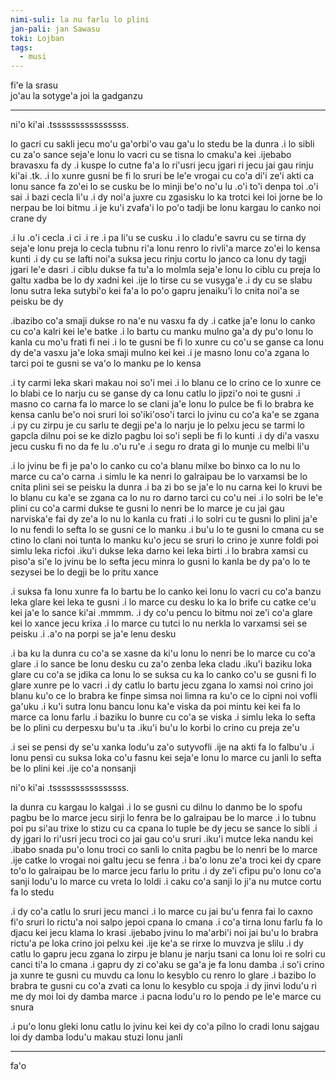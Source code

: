 ```yaml
---
nimi-suli: la nu farlu lo plini
jan-pali: jan Sawasu
toki: Lojban
tags:
  - musi
---
```

fi'e la srasu  
jo'au la sotyge'a joi la gadganzu  

---

ni'o ki'ai .tssssssssssssssss.

lo gacri cu sakli jecu mo'u ga'orbi'o vau ga'u lo stedu be la dunra .i lo sibli cu za'o sance seja'e lonu lo vacri cu se tisna lo cmaku'a kei .ijebabo bravasxu fa dy .i kuspe lo cutne fa'a lo ri'usri jecu jgari ri jecu jai gau rinju ki'ai .tk. .i lo xunre gusni be fi lo sruri be le'e vrogai cu co'a di'i ze'i akti ca lonu sance fa zo'ei lo se cusku be lo minji be'o no'u lu .o'i to'i denpa toi .o'i sai .i bazi cecla li'u .i dy noi'a juxre cu zgasisku lo ka trotci kei loi jorne be lo nerpau be loi bitmu .i je ku'i zvafa'i lo po'o tadji be lonu kargau lo canko noi crane dy

.i lu .o'i cecla .i ci .i re .i pa li'u se cusku .i lo cladu'e savru cu se tirna dy seja'e lonu preja lo cecla tubnu ri'a lonu renro lo rivli'a marce zo'ei lo kensa kunti .i dy cu se lafti noi'a suksa jecu rinju cortu lo janco ca lonu dy tagji jgari le'e dasri .i ciblu dukse fa tu'a lo molmla seja'e lonu lo ciblu cu preja lo galtu xadba be lo dy xadni kei .ije lo tirse cu se vusyga'e .i dy cu se slabu lonu sutra leka sutybi'o kei fa'a lo po'o gapru jenaiku'i lo cnita noi'a se peisku be dy

.ibazibo co'a smaji dukse ro na'e nu vasxu fa dy .i catke ja'e lonu lo canko cu co'a kalri kei le'e batke .i lo bartu cu manku mulno ga'a dy pu'o lonu lo kanla cu mo'u frati fi nei .i lo te gusni be fi lo xunre cu co'u se ganse ca lonu dy de'a vasxu ja'e loka smaji mulno kei kei .i je masno lonu co'a zgana lo tarci poi te gusni se va'o lo manku pe lo kensa

.i ty carmi leka skari makau noi so'i mei .i lo blanu ce lo crino ce lo xunre ce lo blabi ce lo narju cu se ganse dy ca lonu catlu lo jipzi'o noi te gusni .i masno co carna fa lo marce lo se clani ja'e lonu lo pulce be fi lo brabra ke kensa canlu be'o noi sruri loi so'iki'oso'i tarci lo jvinu cu co'a ka'e se zgana .i py cu zirpu je cu sarlu te degji pe'a lo narju je lo pelxu jecu se tarmi lo gapcla dilnu poi se ke dizlo pagbu loi so'i sepli be fi lo kunti .i dy di'a vasxu jecu cusku fi no da fe lu .o'u ru'e .i segu ro drata gi lo munje cu melbi li'u

.i lo jvinu be fi je pa'o lo canko cu co'a blanu milxe bo binxo ca lo nu lo marce cu ca'o carna .i simlu le ka nenri lo galraipau be lo varxamsi be lo cnita plini sei se peisku la dunra .i ba zi bo se ja'e lo nu carna kei lo kruvi be lo blanu cu ka'e se zgana ca lo nu ro darno tarci cu co'u nei .i lo solri be le'e plini cu co'a carmi dukse te gusni lo nenri be lo marce je cu jai gau narviska'e fai dy ze'a lo nu lo kanla cu frati .i lo solri cu te gusni lo plini ja'e lo nu fendi lo sefta lo se gusni ce lo manku .i bu'u lo te gusni lo cmana cu se ctino lo clani noi tunta lo manku ku'o jecu se sruri lo crino je xunre foldi poi simlu leka ricfoi .iku'i dukse leka darno kei leka birti .i lo brabra xamsi cu piso'a si'e lo jvinu be lo sefta jecu minra lo gusni lo kanla be dy pa'o lo te sezysei be lo degji be lo pritu xance

.i suksa fa lonu xunre fa lo bartu be lo canko kei lonu lo vacri cu co'a banzu leka glare kei leka te gusni .i lo marce cu desku lo ka lo brife cu catke ce'u kei ja'e lo sance ki'ai .mmmm. .i dy co'u pencu lo bitmu noi ze'i co'a glare kei lo xance jecu krixa .i lo marce cu tutci lo nu nerkla lo varxamsi sei se peisku .i .a'o na porpi se ja'e lenu desku

.i ba ku la dunra cu co'a se xasne da ki'u lonu lo nenri be lo marce cu co'a glare .i lo sance be lonu desku cu za'o zenba leka cladu .iku'i baziku loka glare cu co'a se jdika ca lonu lo se suksa cu ka lo canko co'u se gusni fi lo glare xunre pe lo vacri .i dy catlu lo bartu jecu zgana lo xamsi noi crino joi blanu ku'o ce lo brabra ke finpe simsa noi limna ra ku'o ce lo cipni noi vofli ga'uku .i ku'i sutra lonu bancu lonu ka'e viska da poi mintu kei kei fa lo marce ca lonu farlu .i baziku lo bunre cu co'a se viska .i simlu leka lo sefta be lo plini cu derpesxu bu'u ta .iku'i bu'u lo korbi lo crino cu preja ze'u

.i sei se pensi dy se'u xanka lodu'u za'o sutyvofli .ije na akti fa lo falbu'u .i lonu pensi cu suksa loka co'u fasnu kei seja'e lonu lo marce cu janli lo sefta be lo plini kei .ije co'a nonsanji

ni'o ki'ai .tssssssssssssssss.

la dunra cu kargau lo kalgai .i lo se gusni cu dilnu lo danmo be lo spofu pagbu be lo marce jecu sirji lo fenra be lo galraipau be lo marce .i lo tubnu poi pu si'au trixe lo stizu cu ca cpana lo tuple be dy jecu se sance lo sibli .i dy jgari lo ri'usri jecu troci co jai gau co'u sruri .iku'i mutce leka nandu kei .ibabo snada pu'o lonu troci co sanli lo cnita pagbu be lo nenri be lo marce .ije catke lo vrogai noi galtu jecu se fenra .i ba'o lonu ze'a troci kei dy cpare to'o lo galraipau be lo marce jecu farlu lo pritu .i dy ze'i cfipu pu'o lonu co'a sanji lodu'u lo marce cu vreta lo loldi .i caku co'a sanji lo ji'a nu mutce cortu fa lo stedu

.i dy co'a catlu lo sruri jecu manci .i lo marce cu jai bu'u fenra fai lo caxno fi'o sruri lo rictu'a noi salpo jepoi cpana lo cmana .i co'a tirna lonu farlu fa lo djacu kei jecu klama lo krasi .ijebabo jvinu lo ma'arbi'i noi jai bu'u lo brabra rictu'a pe loka crino joi pelxu kei .ije ke'a se rirxe lo muvzva je slilu .i dy catlu lo gapru jecu zgana lo zirpu je blanu je narju tsani ca lonu loi re solri cu canci ti'a lo cmana .i gapru dy zi co'aku se ga'a je fa lonu damba .i so'i crino ja xunre te gusni cu muvdu ca lonu lo kesyblo cu renro lo glare .i bazibo lo brabra te gusni cu co'a zvati ca lonu lo kesyblo cu spoja .i dy jinvi lodu'u ri me dy moi loi dy damba marce .i pacna lodu'u ro lo pendo pe le'e marce cu snura

.i pu'o lonu gleki lonu catlu lo jvinu kei kei dy co'a pilno lo cradi lonu sajgau loi dy damba lodu'u makau stuzi lonu janli

---

fa'o
